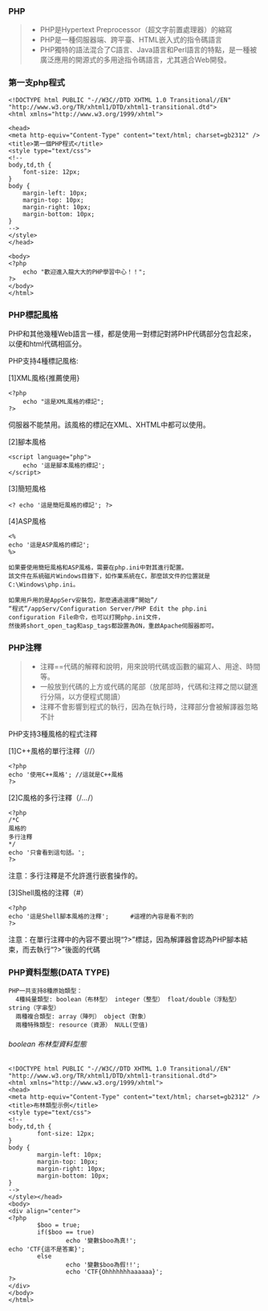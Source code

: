 
### PHP
>* PHP是Hypertext Preprocessor（超文字前置處理器）的縮寫
>* PHP是一種伺服器端、跨平臺、HTML嵌入式的指令碼語言
>*  PHP獨特的語法混合了C語言、Java語言和Perl語言的特點，是一種被廣泛應用的開源式的多用途指令碼語言，尤其適合Web開發。

### 第一支php程式

```
<!DOCTYPE html PUBLIC "-//W3C//DTD XHTML 1.0 Transitional//EN" "http://www.w3.org/TR/xhtml1/DTD/xhtml1-transitional.dtd">
<html xmlns="http://www.w3.org/1999/xhtml">

<head>
<meta http-equiv="Content-Type" content="text/html; charset=gb2312" />
<title>第一個PHP程式</title>
<style type="text/css">
<!--
body,td,th {
	font-size: 12px;
}
body {
	margin-left: 10px;
	margin-top: 10px;
	margin-right: 10px;
	margin-bottom: 10px;
}
-->
</style>
</head>

<body>
<?php
	echo "歡迎進入龍大大的PHP學習中心！！";
?>
</body>
</html>
```

### PHP標記風格

PHP和其他幾種Web語言一樣，都是使用一對標記對將PHP代碼部分包含起來，以便和html代碼相區分。

PHP支持4種標記風格:

[1]XML風格{推薦使用}
```
<?php 
	echo "這是XML風格的標記"; 
?>
```
伺服器不能禁用。該風格的標記在XML、XHTML中都可以使用。 

[2]腳本風格
```
<script language="php">
	echo '這是腳本風格的標記'; 
</script>
```
[3]簡短風格
```
<? echo '這是簡短風格的標記'; ?>
```   
[4]ASP風格
```
<% 
echo '這是ASP風格的標記'; 
%>
```
```
如果要使用簡短風格和ASP風格，需要在php.ini中對其進行配置。
該文件在系統磁片Windows目錄下，如作業系統在C，那麼該文件的位置就是C:\Windows\php.ini。

如果用戶用的是AppServ安裝包，那麼通過選擇“開始”/
“程式”/appServ/Configuration Server/PHP Edit the php.ini configuration File命令，也可以打開php.ini文件，
然後將short_open_tag和asp_tags都設置為ON，重啟Apache伺服器即可。
```

### PHP注釋

>* 注釋==代碼的解釋和說明，用來說明代碼或函數的編寫人、用途、時間等。
>* 一般放到代碼的上方或代碼的尾部（放尾部時，代碼和注釋之間以<Tab>鍵進行分隔，以方便程式閱讀）
>* 注釋不會影響到程式的執行，因為在執行時，注釋部分會被解譯器忽略不計 

PHP支持3種風格的程式注釋

[1]C++風格的單行注釋（//）
```
<?php
echo '使用C++風格';	//這就是C++風格
?>
```
[2]C風格的多行注釋（/*…*/）
```
<?php
/*C
風格的
多行注釋
*/
echo '只會看到這句話。';
?>
```
注意：多行注釋是不允許進行嵌套操作的。

[3]Shell風格的注釋（#）
```
<?php
echo '這是Shell腳本風格的注釋';		#這裡的內容是看不到的
?>
```
注意：在單行注釋中的內容不要出現“?>”標誌，因為解譯器會認為PHP腳本結束，而去執行“?>”後面的代碼 


### PHP資料型態(DATA TYPE)
```
PHP一共支持8種原始類型：
  4種純量類型: boolean（布林型） integer（整型） float/double（浮點型） string（字串型）
  兩種複合類型: array（陣列） object（對象）
  兩種特殊類型: resource（資源） NULL(空值) 
```

###### boolean 布林型資料型態
```
<!DOCTYPE html PUBLIC "-//W3C//DTD XHTML 1.0 Transitional//EN" "http://www.w3.org/TR/xhtml1/DTD/xhtml1-transitional.dtd">
<html xmlns="http://www.w3.org/1999/xhtml">
<head>
<meta http-equiv="Content-Type" content="text/html; charset=gb2312" />
<title>布林類型示例</title>
<style type="text/css">
<!--
body,td,th {
        font-size: 12px;
}
body {
        margin-left: 10px;
        margin-top: 10px;
        margin-right: 10px;
        margin-bottom: 10px;
}
-->
</style></head>
<body>
<div align="center">
<?php
        $boo = true;
        if($boo == true)
                echo '變數$boo為真!';
echo 'CTF{這不是答案}';
        else
                echo '變數$boo為假!!';
                echo 'CTF{Ohhhhhhhaaaaaa}';
?>
</div>
</body>
</html>

```

